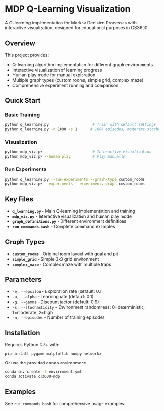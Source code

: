 # MDP Q-Learning Visualization

A Q-learning implementation for Markov Decision Processes with interactive visualization, designed for educational purposes in CS3600.

## Overview

This project provides:
- Q-learning algorithm implementation for different graph environments
- Interactive visualization of learning progress
- Human play mode for manual exploration
- Multiple graph types (custom rooms, simple grid, complex maze)
- Comprehensive experiment running and comparison

## Quick Start

### Basic Training
```bash
python q_learning.py                    # Train with default settings
python q_learning.py -n 1000 -s 1      # 1000 episodes, moderate stochasticity
```

### Visualization
```bash
python mdp_viz.py                       # Interactive visualization
python mdp_viz.py --human-play          # Play manually
```

### Run Experiments
```bash
python q_learning.py --run-experiments --graph-type custom_rooms
python mdp_viz.py --experiments --experiments-graph custom_rooms
```

## Key Files

- **`q_learning.py`** - Main Q-learning implementation and training
- **`mdp_viz.py`** - Interactive visualization and human play mode
- **`graph_definitions.py`** - Different environment definitions
- **`run_commands.bash`** - Complete command examples

## Graph Types

- **`custom_rooms`** - Original room layout with goal and pit
- **`simple_grid`** - Simple 3x3 grid environment
- **`complex_maze`** - Complex maze with multiple traps

## Parameters

- `-e, --epsilon` - Exploration rate (default: 0.1)
- `-a, --alpha` - Learning rate (default: 0.1)
- `-g, --gamma` - Discount factor (default: 0.9)
- `-s, --stochasticity` - Environment randomness: 0=deterministic, 1=moderate, 2=high
- `-n, --episodes` - Number of training episodes

## Installation

Requires Python 3.7+ with:
```bash
pip install pygame matplotlib numpy networkx
```

Or use the provided conda environment:
```bash
conda env create -f environment.yml
conda activate cs3600-mdp
```

## Examples

See `run_commands.bash` for comprehensive usage examples.